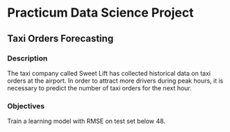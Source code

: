 # Practicum Data Science Project
## Taxi Orders Forecasting

### Description
The taxi company called Sweet Lift has collected historical data on taxi orders at the airport. In order to attract more drivers during peak hours, it is necessary to predict the number of taxi orders for the next hour.

### Objectives
Train a learning model with RMSE on test set below 48.
